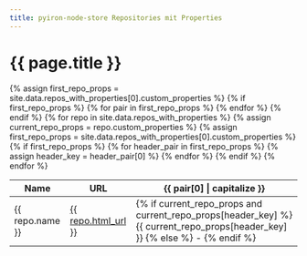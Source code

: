 ```yaml
---
title: pyiron-node-store Repositories mit Properties
---
```


<h1>{{ page.title }}</h1>

<table>
<thead>
  <tr>
    <th>Name</th>
    <th>URL</th>
    {% assign first_repo_props = site.data.repos_with_properties[0].custom_properties %}
    {% if first_repo_props %}
      {% for pair in first_repo_props %}
        <th>{{ pair[0] | capitalize }}</th>
      {% endfor %}
    {% endif %}
  </tr>
</thead>
<tbody>
  {% for repo in site.data.repos_with_properties %}
    <tr>
      <td>{{ repo.name }}</td>
      <td><a href="{{ repo.html_url }}">{{ repo.html_url }}</a></td>
      {% assign current_repo_props = repo.custom_properties %}
      {% assign first_repo_props = site.data.repos_with_properties[0].custom_properties %}
      {% if first_repo_props %}
        {% for header_pair in first_repo_props %}
          {% assign header_key = header_pair[0] %}
          <td>
            {% if current_repo_props and current_repo_props[header_key] %}
              {{ current_repo_props[header_key] }}
            {% else %}
              -
            {% endif %}
          </td>
        {% endfor %}
      {% endif %}
    </tr>
  {% endfor %}
</tbody>
</table>

<script src="/test_node_store_pages/assets/js/script.js"></script>
